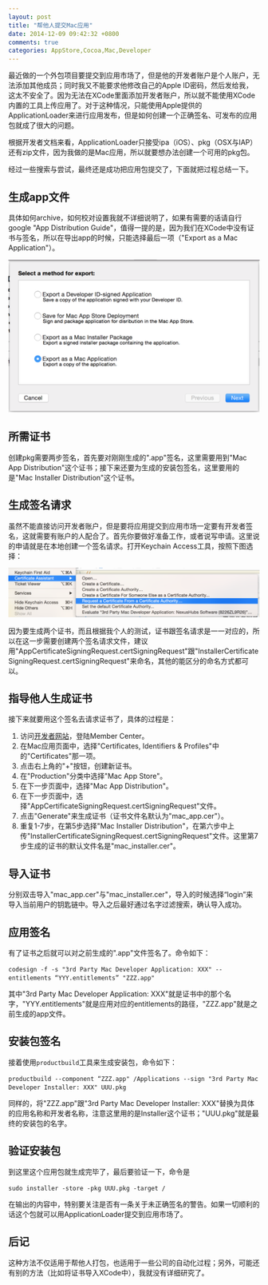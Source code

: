 ```yaml
---
layout: post
title: "帮他人提交Mac应用"
date: 2014-12-09 09:42:32 +0800
comments: true
categories: AppStore,Cocoa,Mac,Developer
---
```

最近做的一个外包项目要提交到应用市场了，但是他的开发者账户是个人账户，无法添加其他成员；同时我又不能要求他修改自己的Apple ID密码，然后发给我，这太不安全了。因为无法在XCode里面添加开发者账户，所以就不能使用XCode内置的工具上传应用了。对于这种情况，只能使用Apple提供的ApplicationLoader来进行应用发布，但是如何创建一个正确签名、可发布的应用包就成了很大的问题。

根据开发者文档来看，ApplicationLoader只接受ipa（iOS）、pkg（OSX与IAP）还有zip文件，因为我做的是Mac应用，所以就要想办法创建一个可用的pkg包。

经过一些搜索与尝试，最终还是成功把应用包提交了，下面就把过程总结一下。

## 生成app文件
具体如何archive，如何校对设置我就不详细说明了，如果有需要的话请自行google "App Distribution Guide"，值得一提的是，因为我们在XCode中没有证书与签名，所以在导出app的时候，只能选择最后一项（"Export as a Mac Application"）。

![Export as Mac Application](/assets/export-as-mac-application.png)

## 所需证书
创建pkg需要两步签名，首先要对刚刚生成的".app"签名，这里需要用到"Mac App Distribution"这个证书；接下来还要为生成的安装包签名，这里要用的是"Mac Installer Distribution"这个证书。

## 生成签名请求
虽然不能直接访问开发者账户，但是要将应用提交到应用市场一定要有开发者签名，这就需要有账户的人配合了。首先你要做好准备工作，或者说写申请。这里说的申请就是在本地创建一个签名请求。打开Keychain Access工具，按照下图选择：

![Create Signing Request](/assets/create-signing-request-file-from-access-chain.png)

因为要生成两个证书，而且根据我个人的测试，证书跟签名请求是一一对应的，所以在这一步需要创建两个签名请求文件，建议用"AppCertificateSigningRequest.certSigningRequest"跟"InstallerCertificateSigningRequest.certSigningRequest"来命名，其他的能区分的命名方式都可以。

## 指导他人生成证书
接下来就要用这个签名去请求证书了，具体的过程是：

1. 访问[开发者网站](http://developer.apple.com)，登陆Member Center。
2. 在Mac应用页面中，选择"Certificates, Identifiers & Profiles"中的"Certificates"那一项。
3. 点击右上角的"+"按钮，创建新证书。
4. 在"Production"分类中选择"Mac App Store"。
5. 在下一步页面中，选择"Mac App Distribution"。
6. 在下一步页面中，选择"AppCertificateSigningRequest.certSigningRequest"文件。
7. 点击"Generate"来生成证书（证书文件名默认为"mac_app.cer"）。
8. 重复1-7步，在第5步选择"Mac Installer Distribution"，在第六步中上传"InstallerCertificateSigningRequest.certSigningRequest"文件。这里第7步生成的证书的默认文件名是"mac_installer.cer"。

## 导入证书
分别双击导入"mac_app.cer"与"mac_installer.cer"，导入的时候选择“login”来导入当前用户的钥匙链中。导入之后最好通过名字过滤搜索，确认导入成功。

## 应用签名
有了证书之后就可以对之前生成的".app"文件签名了。命令如下：

`codesign -f -s "3rd Party Mac Developer Application: XXX" --entitlements “YYY.entitlements” "ZZZ.app"`

其中"3rd Party Mac Developer Application: XXX"就是证书中的那个名字，"YYY.entitlements"就是应用对应的entitlements的路径，"ZZZ.app"就是之前生成的app文件。

## 安装包签名
接着使用`productbuild`工具来生成安装包，命令如下：

`productbuild --component “ZZZ.app" /Applications --sign "3rd Party Mac Developer Installer: XXX" UUU.pkg`

同样的，将"ZZZ.app"跟"3rd Party Mac Developer Installer: XXX"替换为具体的应用名称和开发者名称，注意这里用的是Installer这个证书；"UUU.pkg"就是最终的安装包的名字。

## 验证安装包
到这里这个应用包就生成完毕了，最后要验证一下，命令是

`sudo installer -store -pkg UUU.pkg -target /`

在输出的内容中，特别要关注是否有一条关于未正确签名的警告。如果一切顺利的话这个包就可以用ApplicationLoader提交到应用市场了。

## 后记
这种方法不仅适用于帮他人打包，也适用于一些公司的自动化过程；另外，可能还有别的方法（比如将证书导入XCode中），我就没有详细研究了。